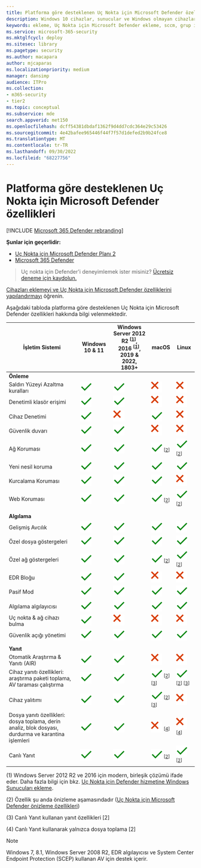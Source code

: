 ```yaml
---
title: Platforma göre desteklenen Uç Nokta için Microsoft Defender özellikleri
description: Windows 10 cihazlar, sunucular ve Windows olmayan cihazlar için desteklenen Uç Nokta için Microsoft Defender özelliklerini tanıyın.
keywords: ekleme, Uç Nokta için Microsoft Defender ekleme, sccm, grup ilkesi, mdm, yerel betik, algılama testi
ms.service: microsoft-365-security
ms.mktglfcycl: deploy
ms.sitesec: library
ms.pagetype: security
ms.author: macapara
author: mjcaparas
ms.localizationpriority: medium
manager: dansimp
audience: ITPro
ms.collection:
- m365-security
- tier2
ms.topic: conceptual
ms.subservice: mde
search.appverid: met150
ms.openlocfilehash: dcff54381dbdaf1362f9d4dd7cdc364e29c53426
ms.sourcegitcommit: 4e42bafee965446f44f7f57d1defed2b9b24fce8
ms.translationtype: MT
ms.contentlocale: tr-TR
ms.lasthandoff: 09/30/2022
ms.locfileid: "68227756"
---
```

# <a name="supported-microsoft-defender-for-endpoint-capabilities-by-platform"></a>Platforma göre desteklenen Uç Nokta için Microsoft Defender özellikleri

[!INCLUDE [Microsoft 365 Defender rebranding](../../includes/microsoft-defender.md)]

**Şunlar için geçerlidir:**
- [Uç Nokta için Microsoft Defender Planı 2](https://go.microsoft.com/fwlink/p/?linkid=2154037)
- [Microsoft 365 Defender](https://go.microsoft.com/fwlink/?linkid=2118804)

> Uç nokta için Defender'i deneyimlemek ister misiniz? [Ücretsiz deneme için kaydolun.](https://signup.microsoft.com/create-account/signup?products=7f379fee-c4f9-4278-b0a1-e4c8c2fcdf7e&ru=https://aka.ms/MDEp2OpenTrial?ocid=docs-wdatp-onboardconfigure-abovefoldlink)

[Cihazları eklemeyi ve Uç Nokta için Microsoft Defender özelliklerini yapılandırmayı](onboard-configure.md) öğrenin.

Aşağıdaki tabloda platforma göre desteklenen Uç Nokta için Microsoft Defender özellikleri hakkında bilgi velenmektedir.

|İşletim Sistemi  |Windows 10 & 11  |Windows Server 2012 R2 <sup>[[1](#fn1)]</sup>, <br> 2016 <sup>[[1](#fn1)]</sup>, <br> 2019 & 2022, <br> 1803+ |macOS |Linux| 
|---------|---------|---------|---------|---------|
|**Önleme**    |         |         |         |         | 
|Saldırı Yüzeyi Azaltma kuralları     | ![Evet.](images/svg/check-yes.svg)        | ![Evet.](images/svg/check-yes.svg)     |  ![Hayır](images/svg/check-no.svg)       |  ![Hayır](images/svg/check-no.svg)        |
|Denetimli klasör erişimi     | ![Evet.](images/svg/check-yes.svg)        | ![Evet.](images/svg/check-yes.svg)    |  ![Hayır](images/svg/check-no.svg)       |  ![Hayır](images/svg/check-no.svg)        |
|Cihaz Denetimi     | ![Evet.](images/svg/check-yes.svg)        | ![Hayır](images/svg/check-no.svg)   |  ![Evet.](images/svg/check-yes.svg)       |  ![Hayır](images/svg/check-no.svg)        |  
|Güvenlik duvarı      | ![Evet.](images/svg/check-yes.svg)        | ![Evet.](images/svg/check-yes.svg)    |  ![Hayır](images/svg/check-no.svg)       |  ![Hayır](images/svg/check-no.svg)        |
|Ağ Koruması      | ![Evet.](images/svg/check-yes.svg)        | ![Evet.](images/svg/check-yes.svg)   |  ![Evet.](images/svg/check-yes.svg) <sup>[[2](#fn2)]</sup>       |  ![Evet.](images/svg/check-yes.svg) <sup>[[2](#fn2)]</sup>        |
|Yeni nesil koruma       | ![Evet.](images/svg/check-yes.svg)        | ![Evet.](images/svg/check-yes.svg)  |  ![Evet.](images/svg/check-yes.svg)       |  ![Evet.](images/svg/check-yes.svg)         |
|Kurcalama Koruması        | ![Evet.](images/svg/check-yes.svg)        | ![Evet.](images/svg/check-yes.svg)  |  ![Evet.](images/svg/check-yes.svg)       |  ![Hayır](images/svg/check-no.svg)         |
|Web Koruması       | ![Evet.](images/svg/check-yes.svg)        | ![Evet.](images/svg/check-yes.svg)     |  ![Evet.](images/svg/check-yes.svg) <sup>[[2](#fn2)]</sup>       |  ![Evet.](images/svg/check-yes.svg) <sup>[[2](#fn2)]</sup>        |
||||||
|**Algılama**     |         |         |         |       |
|Gelişmiş Avcılık        | ![Evet.](images/svg/check-yes.svg)        | ![Evet.](images/svg/check-yes.svg) |  ![Evet.](images/svg/check-yes.svg)       |  ![Evet.](images/svg/check-yes.svg)         |
|Özel dosya göstergeleri         | ![Evet.](images/svg/check-yes.svg)        | ![Evet.](images/svg/check-yes.svg)  |  ![Evet.](images/svg/check-yes.svg)       |  ![Evet.](images/svg/check-yes.svg)         |
|Özel ağ göstergeleri        | ![Evet.](images/svg/check-yes.svg)        | ![Evet.](images/svg/check-yes.svg)  |  ![Evet.](images/svg/check-yes.svg) <sup>[[2](#fn2)]</sup>       |  ![Evet.](images/svg/check-yes.svg) <sup>[[2](#fn2)]</sup>        |
|EDR Bloğu       | ![Evet.](images/svg/check-yes.svg)        | ![Evet.](images/svg/check-yes.svg)  |  ![Hayır](images/svg/check-no.svg)       |  ![Hayır](images/svg/check-no.svg)        |
|Pasif Mod          | ![Evet.](images/svg/check-yes.svg)        | ![Evet.](images/svg/check-yes.svg)  |  ![Evet.](images/svg/check-yes.svg)       |  ![Evet.](images/svg/check-yes.svg)         |
|Algılama algılayıcısı          | ![Evet.](images/svg/check-yes.svg)        | ![Evet.](images/svg/check-yes.svg)   |  ![Evet.](images/svg/check-yes.svg)       |  ![Evet.](images/svg/check-yes.svg)         |
|Uç nokta & ağ cihazı bulma      | ![Evet.](images/svg/check-yes.svg)        | ![Hayır](images/svg/check-no.svg)  |  ![Hayır](images/svg/check-no.svg)       |  ![Hayır](images/svg/check-no.svg)        |
|Güvenlik açığı yönetimi          | ![Evet.](images/svg/check-yes.svg)        | ![Evet.](images/svg/check-yes.svg) |  ![Evet.](images/svg/check-yes.svg)       |  ![Evet.](images/svg/check-yes.svg)         |
||||||
|**Yanıt**     |         |         |         ||
|Otomatik Araştırma & Yanıtı (AIR)        | ![Evet.](images/svg/check-yes.svg)        | ![Evet.](images/svg/check-yes.svg)  |  ![Hayır](images/svg/check-no.svg)       |  ![Hayır](images/svg/check-no.svg)        |
|Cihaz yanıtı özellikleri: araştırma paketi toplama, AV taraması çalıştırma        | ![Evet.](images/svg/check-yes.svg)        | ![Evet.](images/svg/check-yes.svg)   |  ![Evet.](images/svg/check-yes.svg) <sup>[[2](#fn2)] [[3](#fn3)]</sup>       |  ![Evet.](images/svg/check-yes.svg) <sup>[[2](#fn2)] [[3](#fn3)]</sup>        |
|Cihaz yalıtımı        | ![Evet.](images/svg/check-yes.svg)        | ![Evet.](images/svg/check-yes.svg)   |  ![Evet.](images/svg/check-yes.svg) <sup>[[2](#fn2)] [[3](#fn3)]</sup>       |  ![Hayır](images/svg/check-no.svg)    |
|Dosya yanıtı özellikleri: dosya toplama, derin analiz, blok dosyası, durdurma ve karantina işlemleri        | ![Evet.](images/svg/check-yes.svg)        | ![Evet.](images/svg/check-yes.svg)   |  ![Hayır](images/svg/check-no.svg) <sup>[[4](#fn4)]</sup>      |  ![Hayır](images/svg/check-no.svg) <sup>[[4](#fn4)]</sup>    |
|Canlı Yanıt       | ![Evet.](images/svg/check-yes.svg)        | ![Evet.](images/svg/check-yes.svg) |  ![Evet.](images/svg/check-yes.svg) <sup>[[2](#fn2)]</sup>       |  ![Evet.](images/svg/check-yes.svg) <sup>[[2](#fn2)]</sup>        |


(<a id="fn1">1</a>) Windows Server 2012 R2 ve 2016 için modern, birleşik çözümü ifade eder. Daha fazla bilgi için bkz. [Uç Nokta için Defender hizmetine Windows Sunucuları ekleme](configure-server-endpoints.md).

(<a id="fn2">2</a>) Özellik şu anda önizleme aşamasındadır ([Uç Nokta için Microsoft Defender önizleme özellikleri](preview.md)) 

(<a id="fn3">3</a>) Canlı Yanıt kullanan yanıt özellikleri [2] 

(<a id="fn4">4</a>) Canlı Yanıt kullanarak yalnızca dosya toplama [2]  
>[!NOTE]
>Windows 7, 8.1, Windows Server 2008 R2, EDR algılayıcısı ve System Center Endpoint Protection (SCEP) kullanan AV için destek içerir.


